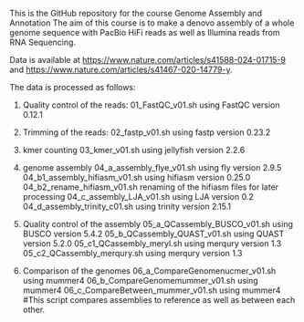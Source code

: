 This is the GitHub repository for the course Genome Assembly and Annotation
The aim of this course is to make a denovo assembly of a whole genome sequence with PacBio HiFi reads as well as Illumina reads from RNA Sequencing.

Data is available at https://www.nature.com/articles/s41588-024-01715-9 and https://www.nature.com/articles/s41467-020-14779-y.

The data is processed as follows:
1) Quality control of the reads:
01_FastQC_v01.sh    using FastQC version 0.12.1

2) Trimming of the reads:
02_fastp_v01.sh    using fastp  version 0.23.2

3) kmer counting
03_kmer_v01.sh    using jellyfish version 2.2.6

4) genome assembly
04_a_assembly_flye_v01.sh  using fly version 2.9.5
04_b1_assembly_hifiasm_v01.sh  using hifiasm version 0.25.0
04_b2_rename_hifiasm_v01.sh  renaming of the hifiasm files for later processing
04_c_assembly_LJA_v01.sh    using LJA version 0.2
04_d_assembly_trinity_c01.sh  using trinity version 2.15.1

5) Quality control of the assembly
05_a_QCassembly_BUSCO_v01.sh  using BUSCO version 5.4.2
05_b_QCassembly_QUAST_v01.sh  using QUAST version 5.2.0
05_c1_QCassembly_meryl.sh  using merqury version 1.3
05_c2_QCassembly_merqury.sh  using merqury version 1.3

6) Comparison of the genomes
06_a_CompareGenomenucmer_v01.sh  using mummer4
06_b_CompareGenomemummer_v01.sh  using mummer4
06_c_CompareBetween_mummer_v01.sh  using mummer4  #This script compares assemblies to reference as well as between each other.
